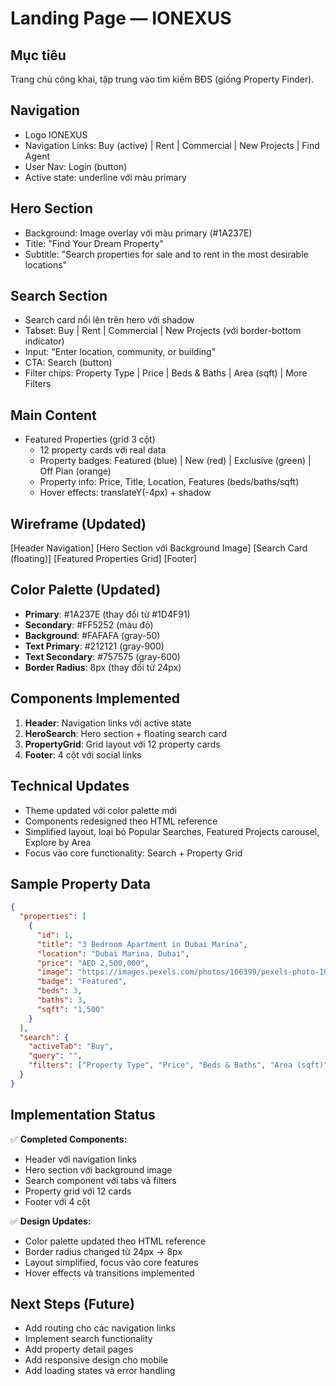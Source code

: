 # Landing Page — IONEXUS

## Mục tiêu
Trang chủ công khai, tập trung vào tìm kiếm BĐS (giống Property Finder).

## Navigation
- Logo IONEXUS
- Navigation Links: Buy (active) | Rent | Commercial | New Projects | Find Agent
- User Nav:  Login (button)
- Active state: underline với màu primary

## Hero Section
- Background: Image overlay với màu primary (#1A237E)
- Title: "Find Your Dream Property"
- Subtitle: "Search properties for sale and to rent in the most desirable locations"

## Search Section
- Search card nổi lên trên hero với shadow
- Tabset: Buy | Rent | Commercial | New Projects (với border-bottom indicator)
- Input: "Enter location, community, or building"
- CTA: Search (button)
- Filter chips: Property Type | Price | Beds & Baths | Area (sqft) | More Filters

## Main Content
- Featured Properties (grid 3 cột)
  - 12 property cards với real data
  - Property badges: Featured (blue) | New (red) | Exclusive (green) | Off Plan (orange)
  - Property info: Price, Title, Location, Features (beds/baths/sqft)
  - Hover effects: translateY(-4px) + shadow

## Wireframe (Updated)
[Header Navigation]
[Hero Section với Background Image]
[Search Card (floating)]
[Featured Properties Grid]
[Footer]

## Color Palette (Updated)
- **Primary**: #1A237E (thay đổi từ #1D4F91)
- **Secondary**: #FF5252 (màu đỏ)
- **Background**: #FAFAFA (gray-50)
- **Text Primary**: #212121 (gray-900)
- **Text Secondary**: #757575 (gray-600)
- **Border Radius**: 8px (thay đổi từ 24px)

## Components Implemented
1. **Header**: Navigation links với active state
2. **HeroSearch**: Hero section + floating search card
3. **PropertyGrid**: Grid layout với 12 property cards
4. **Footer**: 4 cột với social links

## Technical Updates
- Theme updated với color palette mới
- Components redesigned theo HTML reference
- Simplified layout, loại bỏ Popular Searches, Featured Projects carousel, Explore by Area
- Focus vào core functionality: Search + Property Grid


## Sample Property Data
```json
{
  "properties": [
    {
      "id": 1,
      "title": "3 Bedroom Apartment in Dubai Marina",
      "location": "Dubai Marina, Dubai",
      "price": "AED 2,500,000",
      "image": "https://images.pexels.com/photos/106399/pexels-photo-106399.jpeg",
      "badge": "Featured",
      "beds": 3,
      "baths": 3,
      "sqft": "1,500"
    }
  ],
  "search": {
    "activeTab": "Buy",
    "query": "",
    "filters": ["Property Type", "Price", "Beds & Baths", "Area (sqft)", "More Filters"]
  }
}
```

## Implementation Status
✅ **Completed Components:**
- Header với navigation links
- Hero section với background image
- Search component với tabs và filters
- Property grid với 12 cards
- Footer với 4 cột

✅ **Design Updates:**
- Color palette updated theo HTML reference
- Border radius changed từ 24px → 8px
- Layout simplified, focus vào core features
- Hover effects và transitions implemented

## Next Steps (Future)
- Add routing cho các navigation links
- Implement search functionality
- Add property detail pages
- Add responsive design cho mobile
- Add loading states và error handling
